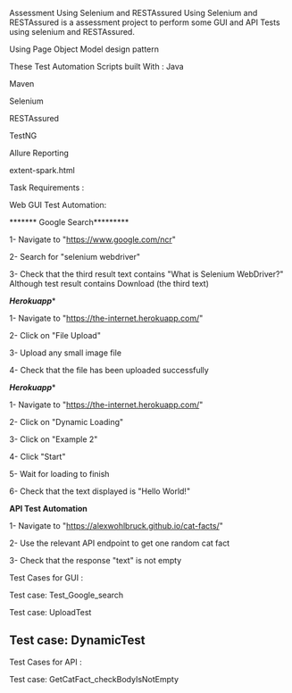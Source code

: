 Assessment Using Selenium and RESTAssured
Using Selenium and RESTAssured is a assessment project to perform some GUI and API Tests using selenium and RESTAssured.

Using Page Object Model design pattern

These Test Automation Scripts built With :
Java

Maven

Selenium

RESTAssured

TestNG

Allure Reporting

extent-spark.html

Task Requirements :

Web GUI Test Automation:

******* Google Search*********

1- Navigate to "https://www.google.com/ncr"

2- Search for "selenium webdriver"

3- Check that the third result text contains "What is Selenium WebDriver?" Although test result contains Download (the third text)

*******Herokuapp********

1- Navigate to "https://the-internet.herokuapp.com/"

2- Click on "File Upload"

3- Upload any small image file

4- Check that the file has been uploaded successfully

*******Herokuapp********

1- Navigate to "https://the-internet.herokuapp.com/"

2- Click on "Dynamic Loading"

3- Click on "Example 2"

4- Click "Start"

5- Wait for loading to finish

6- Check that the text displayed is "Hello World!"

********API Test Automation********

1- Navigate to "https://alexwohlbruck.github.io/cat-facts/"

2- Use the relevant API endpoint to get one random cat fact

3- Check that the response "text" is not empty

Test Cases for GUI :

Test case: Test_Google_search

Test case: UploadTest

Test case: DynamicTest
--------------------------------------------------------------

Test Cases for API :

Test case: GetCatFact_checkBodyIsNotEmpty
